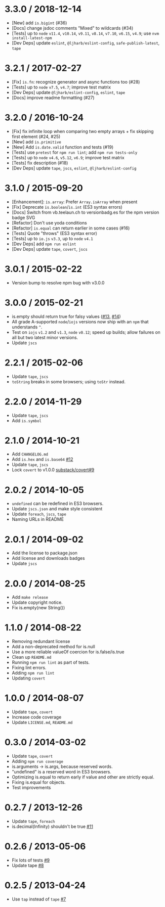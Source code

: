 3.3.0 / 2018-12-14
==================
  * [New] add `is.bigint` (#36)
  * [Docs] change jsdoc comments "Mixed" to wildcards (#34)
  * [Tests] up to `node` `v11.4`, `v10.14`, `v9.11`, `v8.14`, `v7.10`, `v6.15`, `v4.9`; use `nvm install-latest-npm`
  * [Dev Deps] update `eslint`, `@ljharb/eslint-config`, `safe-publish-latest`, `tape`

3.2.1 / 2017-02-27
==================
  * [Fix] `is.fn`: recognize generator and async functions too (#28)
  * [Tests] up to `node` `v7.5`, `v4.7`; improve test matrix
  * [Dev Deps] update `@ljharb/eslint-config`, `eslint`, `tape`
  * [Docs] improve readme formatting (#27)

3.2.0 / 2016-10-24
==================
  * [Fix] fix infinite loop when comparing two empty arrays + fix skipping first element (#24, #25)
  * [New] add `is.primitive`
  * [New] Add `is.date.valid` function and tests (#19)
  * [Tests] use `pretest` for `npm run lint`; add `npm run tests-only`
  * [Tests] up to `node` `v4.6`, `v5.12`, `v6.9`; improve test matrix
  * [Tests] fix description (#18)
  * [Dev Deps] update `tape`, `jscs`, `eslint`, `@ljharb/eslint-config`

3.1.0 / 2015-09-20
==================
  * [Enhancement]: `is.array`: Prefer `Array.isArray` when present
  * [Fix] Deprecate `is.boolean`/`is.int` (ES3 syntax errors)
  * [Docs] Switch from vb.teelaun.ch to versionbadg.es for the npm version badge SVG
  * [Refactor] Don't use yoda conditions
  * [Refactor] `is.equal` can return earlier in some cases (#16)
  * [Tests] Quote "throws" (ES3 syntax error)
  * [Tests] up to `io.js` `v3.3`, up to `node` `v4.1`
  * [Dev Deps] add `npm run eslint`
  * [Dev Deps] update `tape`, `covert`, `jscs`

3.0.1 / 2015-02-22
==================
  * Version bump to resolve npm bug with v3.0.0

3.0.0 / 2015-02-21
==================
  * is.empty should return true for falsy values ([#13](https://github.com/enricomarino/is/issues/13), [#14](https://github.com/enricomarino/is/issues/14))
  * All grade A-supported `node`/`iojs` versions now ship with an `npm` that understands `^`.
  * Test on `iojs` `v1.2` and `v1.3`, `node` `v0.12`; speed up builds; allow failures on all but two latest minor versions.
  * Update `jscs`

2.2.1 / 2015-02-06
==================
  * Update `tape`, `jscs`
  * `toString` breaks in some browsers; using `toStr` instead.

2.2.0 / 2014-11-29
==================
  * Update `tape`, `jscs`
  * Add `is.symbol`

2.1.0 / 2014-10-21
==================
  * Add `CHANGELOG.md`
  * Add `is.hex` and `is.base64` [#12](https://github.com/enricomarino/is/issues/12)
  * Update `tape`, `jscs`
  * Lock `covert` to v1.0.0 [substack/covert#9](https://github.com/substack/covert/issues/9)

2.0.2 / 2014-10-05
==================
  * `undefined` can be redefined in ES3 browsers.
  * Update `jscs.json` and make style consistent
  * Update `foreach`, `jscs`, `tape`
  * Naming URLs in README

2.0.1 / 2014-09-02
==================
  * Add the license to package.json
  * Add license and downloads badges
  * Update `jscs`

2.0.0 / 2014-08-25
==================
  * Add `make release`
  * Update copyright notice.
  * Fix is.empty(new String())

1.1.0 / 2014-08-22
==================
  * Removing redundant license
  * Add a non-deprecated method for is.null
  * Use a more reliable valueOf coercion for is.false/is.true
  * Clean up `README.md`
  * Running `npm run lint` as part of tests.
  * Fixing lint errors.
  * Adding `npm run lint`
  * Updating `covert`

1.0.0 / 2014-08-07
==================
  * Update `tape`, `covert`
  * Increase code coverage
  * Update `LICENSE.md`, `README.md`

0.3.0 / 2014-03-02
==================
  * Update `tape`, `covert`
  * Adding `npm run coverage`
  * is.arguments -> is.args, because reserved words.
  * "undefined" is a reserved word in ES3 browsers.
  * Optimizing is.equal to return early if value and other are strictly equal.
  * Fixing is.equal for objects.
  * Test improvements

0.2.7 / 2013-12-26
==================
  * Update `tape`, `foreach`
  * is.decimal(Infinity) shouldn't be true [#11](https://github.com/enricomarino/is/issues/11)

0.2.6 / 2013-05-06
==================
  * Fix lots of tests [#9](https://github.com/enricomarino/is/issues/9)
  * Update tape [#8](https://github.com/enricomarino/is/issues/8)

0.2.5 / 2013-04-24
==================
  * Use `tap` instead of `tape` [#7](https://github.com/enricomarino/is/issues/7)

